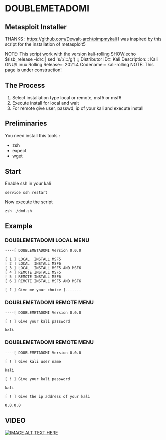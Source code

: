 # DOUBLEMETADOMI

## Metasploit Installer

THANKS : https://github.com/Dewalt-arch/pimpmykali  I was inspired by this script for the installation of metasploit5

NOTE: This script work with the version kali-rolling
SHOW:echo $(lsb_release -idrc | sed 's/:/:::/g') ;; Distributor ID::: Kali Description::: Kali GNU/Linux Rolling Release::: 2021.4 Codename::: kali-rolling
NOTE: This page is under construction!

## The Process

1. Select installation type local or remote, msf5 or msf6
2. Execute install for local and wait
3. For remote give user, passwd, ip of your kali and execute install


## Preliminaries
You need install this tools :

- zsh
- expect 
- wget

## Start
Enable ssh in your kali
```
service ssh restart
```
Now execute the script
```
zsh ./dmd.sh
```

## Example

### DOUBLEMETADOMI LOCAL MENU

```
----[ DOUBLEMETADOMI Version 0.0.0

[ 1 ] LOCAL  INSTALL MSF5 
[ 2 ] LOCAL  INSTALL MSF6 
[ 3 ] LOCAL  INSTALL MSF5 AND MSF6
[ 4 ] REMOTE INSTALL MSF5
[ 5 ] REMOTE INSTALL MSF6
[ 6 ] REMOTE INSTALL MSF5 AND MSF6

[ ? ] Give me your choice ]-------

```
### DOUBLEMETADOMI REMOTE MENU
```
----[ DOUBLEMETADOMI Version 0.0.0

[ ! ] Give your kali password

kali
```
### DOUBLEMETADOMI REMOTE MENU

```
----[ DOUBLEMETADOMI Version 0.0.0

[ ! ] Give kali user name
    
kali

[ ! ] Give your kali password
    
kali

[ ! ] Give the ip address of your kali
    
0.0.0.0
```


## VIDEO
  
[![IMAGE ALT TEXT HERE](https://i9.ytimg.com/vi/P_Ws-LLcreM/mqdefault.jpg?v=622bf9ec&sqp=CMDLsZEG&rs=AOn4CLCbgSIrkXFBBkOJRMsfPa7xKYYb5A)](https://www.youtube.com/watch?v=P_Ws-LLcreM)

